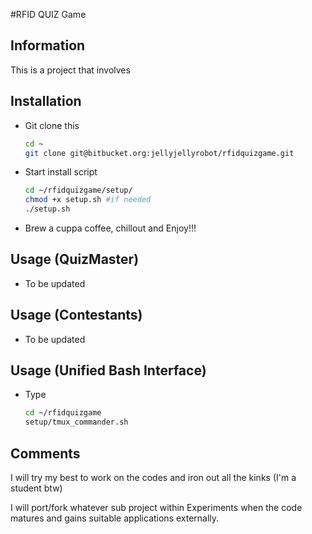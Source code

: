 #RFID QUIZ Game


## Information

This is a project that involves 


## Installation

- Git clone this
  ```sh
  cd ~
  git clone git@bitbucket.org:jellyjellyrobot/rfidquizgame.git
  ```

- Start install script

  ```sh
  cd ~/rfidquizgame/setup/
  chmod +x setup.sh #if needed
  ./setup.sh
  ```

- Brew a cuppa coffee, chillout and Enjoy!!!

## Usage (QuizMaster)

- To be updated

## Usage (Contestants)

- To be updated

## Usage (Unified Bash Interface)

- Type

  ```sh
  cd ~/rfidquizgame
  setup/tmux_commander.sh
  ```



## Comments

I will try my best to work on the codes and iron out all the kinks (I'm a student btw)

I will port/fork whatever sub project within Experiments when the code matures and gains suitable applications externally.